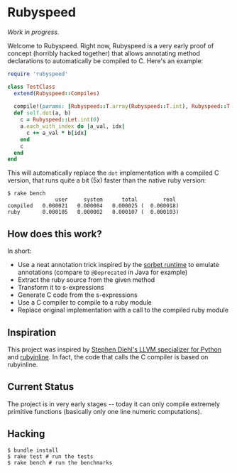 # Rubyspeed

_Work in progress._

Welcome to Rubyspeed. Right now, Rubyspeed is a very early proof of concept (horribly hacked together) that allows annotating method declarations to automatically be compiled to C. Here's an example:

``` ruby
require 'rubyspeed'

class TestClass
  extend(Rubyspeed::Compiles)
    
  compile!(params: [Rubyspeed::T.array(Rubyspeed::T.int), Rubyspeed::T.array(Rubyspeed::T.int)])
  def self.dot(a, b)
    c = Rubyspeed::Let.int(0)
    a.each_with_index do |a_val, idx|
      c += a_val * b[idx]
    end
    c
  end
end
```

This will automatically replace the `dot` implementation with a compiled C version, that runs quite a bit (5x) faster than the native ruby version:

```shellsession
$ rake bench
               user     system      total        real
compiled   0.000021   0.000004   0.000025 (  0.000018)
ruby       0.000105   0.000002   0.000107 (  0.000103)
```

## How does this work?

In short:

* Use a neat annotation trick inspired by the [sorbet runtime](https://github.com/sorbet/sorbet/blob/d4c80e0ac3b04e64770f1b050fbab3c6c39b58eb/gems/sorbet-runtime/lib/types/private/methods/_methods.rb#L461) to emulate annotations (compare to `@Deprecated` in Java for example)
* Extract the ruby source from the given method
* Transform it to s-expressions
* Generate C code from the s-expressions
* Use a C compiler to compile to a ruby module
* Replace original implementation with a call to the compiled ruby module

## Inspiration

This project was inspired by [Stephen Diehl's LLVM specializer for Python](http://dev.stephendiehl.com/numpile/) and [rubyinline](https://github.com/seattlerb/rubyinline). In fact, the code that calls the C compiler is based on rubyinline.

## Current Status

The project is in very early stages -- today it can only compile extremely primitive functions (basically only one line numeric computations).

## Hacking

``` shellsession
$ bundle install
$ rake test # run the tests
$ rake bench # run the benchmarks
```
